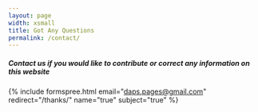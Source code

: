 ```yaml
---
layout: page
width: xsmall
title: Got Any Questions
permalink: /contact/
---
```


##### Contact us if you would like to contribute or correct any information on this website

{% include formspree.html email="daps.pages@gmail.com" redirect="/thanks/" name="true" subject="true" %}
